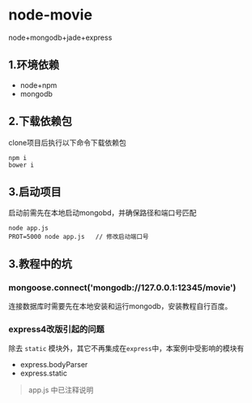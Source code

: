 # node-movie
node+mongodb+jade+express

## 1.环境依赖
* node+npm
* mongodb

## 2.下载依赖包
clone项目后执行以下命令下载依赖包

	npm i
	bower i

## 3.启动项目
启动前需先在本地启动mongobd，并确保路径和端口号匹配

	node app.js
	PROT=5000 node app.js   // 修改启动端口号

## 3.教程中的坑
### mongoose.connect('mongodb://127.0.0.1:12345/movie')
连接数据库时需要先在本地安装和运行mongodb，安装教程自行百度。

### express4改版引起的问题
除去 `static` 模块外，其它不再集成在`express`中，本案例中受影响的模块有

* express.bodyParser
* express.static

> app.js 中已注释说明
